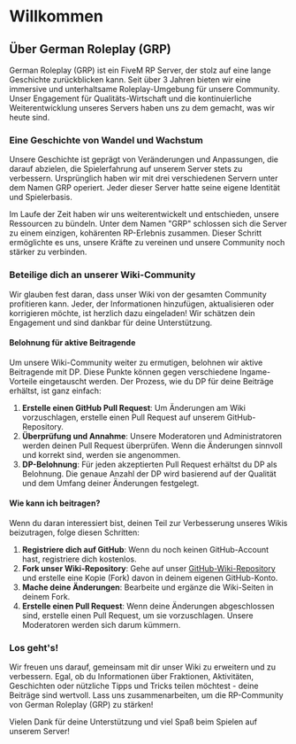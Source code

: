 # Willkommen

## Über German Roleplay (GRP)

German Roleplay (GRP) ist ein FiveM RP Server, der stolz auf eine lange Geschichte zurückblicken kann. Seit über 3 Jahren bieten wir eine immersive und unterhaltsame Roleplay-Umgebung für unsere Community. Unser Engagement für Qualitäts-Wirtschaft und die kontinuierliche Weiterentwicklung unseres Servers haben uns zu dem gemacht, was wir heute sind.

### Eine Geschichte von Wandel und Wachstum

Unsere Geschichte ist geprägt von Veränderungen und Anpassungen, die darauf abzielen, die Spielerfahrung auf unserem Server stets zu verbessern. Ursprünglich haben wir mit drei verschiedenen Servern unter dem Namen GRP operiert. Jeder dieser Server hatte seine eigene Identität und Spielerbasis.

Im Laufe der Zeit haben wir uns weiterentwickelt und entschieden, unsere Ressourcen zu bündeln. Unter dem Namen "GRP" schlossen sich die Server zu einem einzigen, kohärenten RP-Erlebnis zusammen. Dieser Schritt ermöglichte es uns, unsere Kräfte zu vereinen und unsere Community noch stärker zu verbinden.

### Beteilige dich an unserer Wiki-Community

Wir glauben fest daran, dass unser Wiki von der gesamten Community profitieren kann. Jeder, der Informationen hinzufügen, aktualisieren oder korrigieren möchte, ist herzlich dazu eingeladen! Wir schätzen dein Engagement und sind dankbar für deine Unterstützung.

#### Belohnung für aktive Beitragende

Um unsere Wiki-Community weiter zu ermutigen, belohnen wir aktive Beitragende mit DP. Diese Punkte können gegen verschiedene Ingame-Vorteile eingetauscht werden. Der Prozess, wie du DP für deine Beiträge erhältst, ist ganz einfach:

1. **Erstelle einen GitHub Pull Request**: Um Änderungen am Wiki vorzuschlagen, erstelle einen Pull Request auf unserem GitHub-Repository.
2. **Überprüfung und Annahme**: Unsere Moderatoren und Administratoren werden deinen Pull Request überprüfen. Wenn die Änderungen sinnvoll und korrekt sind, werden sie angenommen.
3. **DP-Belohnung**: Für jeden akzeptierten Pull Request erhältst du DP als Belohnung. Die genaue Anzahl der DP wird basierend auf der Qualität und dem Umfang deiner Änderungen festgelegt.

#### Wie kann ich beitragen?

Wenn du daran interessiert bist, deinen Teil zur Verbesserung unseres Wikis beizutragen, folge diesen Schritten:

1. **Registriere dich auf GitHub**: Wenn du noch keinen GitHub-Account hast, registriere dich kostenlos.
2. **Fork unser Wiki-Repository**: Gehe auf unser [GitHub-Wiki-Repository](https://github.com/grp-gg/wiki) und erstelle eine Kopie (Fork) davon in deinem eigenen GitHub-Konto.
3. **Mache deine Änderungen**: Bearbeite und ergänze die Wiki-Seiten in deinem Fork.
4. **Erstelle einen Pull Request**: Wenn deine Änderungen abgeschlossen sind, erstelle einen Pull Request, um sie vorzuschlagen. Unsere Moderatoren werden sich darum kümmern.

### Los geht's!

Wir freuen uns darauf, gemeinsam mit dir unser Wiki zu erweitern und zu verbessern. Egal, ob du Informationen über Fraktionen, Aktivitäten, Geschichten oder nützliche Tipps und Tricks teilen möchtest - deine Beiträge sind wertvoll. Lass uns zusammenarbeiten, um die RP-Community von German Roleplay (GRP) zu stärken!

Vielen Dank für deine Unterstützung und viel Spaß beim Spielen auf unserem Server!
